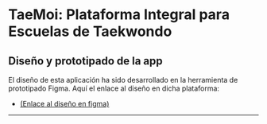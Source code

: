 # TaeMoi: Plataforma Integral para Escuelas de Taekwondo

## Diseño y prototipado de la app

El diseño de esta aplicación ha sido desarrollado en la herramienta de prototipado Figma. Aquí el enlace al diseño en dicha plataforma:

- [(Enlace al diseño en figma)](https://www.figma.com/design/kR1E7cYafYwSnZV5zfgrSN/Prototipo-TaeMoi?node-id=0-1&t=RG5btO7BCrOfnx7t-1)

---